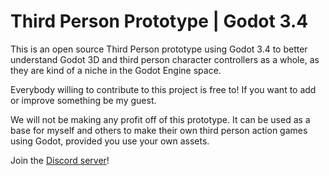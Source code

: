 # Third Person Prototype | Godot 3.4

This is an open source Third Person prototype using Godot 3.4 to better understand Godot 3D and third person character controllers as a whole, as they are kind of a niche in the Godot Engine space.

Everybody willing to contribute to this project is free to! If you want to add or improve something be my guest.

We will not be making any profit off of this prototype. It can be used as a base for myself and others to make their own third person action games using Godot, provided you use your own assets.

Join the [Discord server](discord.gg/snnCQSmJcr)!
